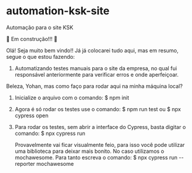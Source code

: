 # automation-ksk-site
Automação para o site KSK

:construction: Em construção!!! :construction:

Olá! Seja muito bem vindo!!
Já já colocarei tudo aqui, mas em resumo, segue o que estou fazendo:

1. Automatizando testes manuais para o site da empresa, no qual fui responsável anteriormente para verificar erros e onde aperfeiçoar.

Beleza, Yohan, mas como faço para rodar aqui na minha máquina local?
1. Inicialize o arquivo com o comando:
        $ npm init
2. Agora é só rodar os testes use o comando:
        $ npm run test
    ou
        $ npx cypress open
3. Para rodar os testes, sem abrir a interface do Cypress, basta digitar o comando:
        $ npx cypress run
        
    Provavelmente vai ficar visualmente feio, para isso você pode utilizar uma biblioteca para deixar mais bonito. No caso utilizamos o mochawesome. Para tanto escreva o comando:
        $ npx cypress run --reporter mochawesome